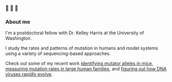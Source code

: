 ### :dna: :dna: :dna:

### About me

I'm a postdoctoral fellow with Dr. Kelley Harris at the University of Washington.

I study the rates and patterns of mutation in humans and model systems using a variety of sequencing-based approaches.

Check out some of my recent work [identifying mutator alleles in mice](https://www.biorxiv.org/content/10.1101/2021.03.12.435196v1), [measuring mutation rates in large human families](https://elifesciences.org/articles/46922), and [figuring out how DNA viruses rapidly evolve](https://elifesciences.org/articles/35453).
